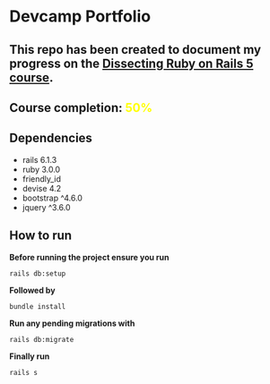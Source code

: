 # Devcamp Portfolio 

## This repo has been created to document my progress on the [Dissecting Ruby on Rails 5 course](https://www.udemy.com/course/professional-rails-5-development-course/).

## Course completion: <font color='yellow'>50%</font>

## Dependencies 

* rails 6.1.3
* ruby 3.0.0
* friendly_id
* devise 4.2
* bootstrap ^4.6.0
* jquery ^3.6.0

## How to run 
**Before running the project ensure you run** 

```
rails db:setup
```
**Followed by**

```
bundle install 
```
**Run any pending migrations with**

```
rails db:migrate 
```

**Finally run** 
```
rails s
```

